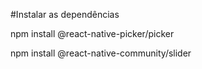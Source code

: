 #Instalar as dependências

npm install @react-native-picker/picker

npm install @react-native-community/slider